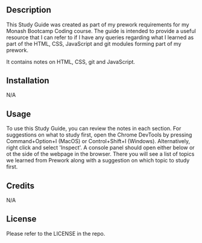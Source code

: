 # <Prework Study Guide Webpage>

## Description

This Study Guide was created as part of my prework requirements for my Monash Bootcamp Coding course.  The guide is intended to provide a useful resource that I can refer to if I have any queries regarding what I learned as part of the HTML, CSS, JavaScript and git modules forming part of my prework.

It contains notes on HTML, CSS, git and JavaScript.

## Installation

N/A

## Usage

To use this Study Guide, you can review the notes in each section.  For suggestions on what to study first, open the Chrome DevTools by pressing Command+Option+I (MacOS) or Control+Shift+I (Windows).  Alternatively, right click and select 'Inspect'.  A console panel should open either below or ot the side of the webpage in the browser.  There you will see a list of topics we learned from Prework along with a suggestion on which topic to study first.

## Credits

N/A

## License

Please refer to the LICENSE in the repo.

